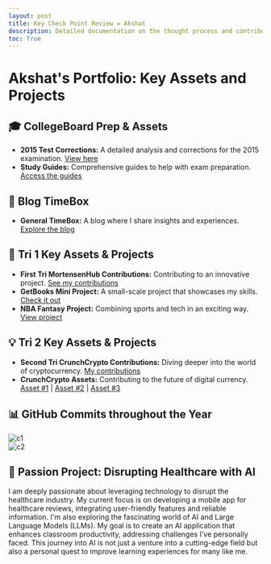 ```yaml
---
layout: post
title: Key Check Point Review = Akshat
description: Detailed documentation on the thought process and contribution of features for my groups and their project. Detailed documentation on key commits, future plans, and practice through CollegeBoard.
toc: True
---
```


# Akshat's Portfolio: Key Assets and Projects

## 🎓 CollegeBoard Prep & Assets
- **2015 Test Corrections:** A detailed analysis and corrections for the 2015 examination. [View here](https://akshat122805.github.io/akshatCSA/2024/01/09/CBquiz_IPYNB_2_.html)
- **Study Guides:** Comprehensive guides to help with exam preparation. [Access the guides](https://akshat122805.github.io/akshatCSA/2023/10/13/studyguide2.html)

## 📝 Blog TimeBox
- **General TimeBox:** A blog where I share insights and experiences. [Explore the blog](https://akshat122805.github.io/akshatCSA/)

## 🌟 Tri 1 Key Assets & Projects
- **First Tri MortensenHub Contributions:** Contributing to an innovative project. [See my contributions](https://github.com/vardaansinha/cscanvasfrontend/issues/2)
- **GetBooks Mini Project:** A small-scale project that showcases my skills. [Check it out](https://akshat122805.github.io/akshatCSA/2023/09/06/wapi-copy.html)
- **NBA Fantasy Project:** Combining sports and tech in an exciting way. [View project](https://akshat122805.github.io/akshatCSA/2023/09/06/nbatech.html)

## 💡 Tri 2 Key Assets & Projects
- **Second Tri CrunchCrypto Contributions:** Diving deeper into the world of cryptocurrency. [My contributions](https://github.com/divorced-coders/NewBooksBackend/issues/11)
- **CrunchCrypto Assets:** Contributing to the future of digital currency. [Asset #1](https://github.com/divorced-coders/NewBooksBackend/issues/8) | [Asset #2](https://github.com/divorced-coders/NewBooksBackend/issues/10) | [Asset #3](https://github.com/divorced-coders/NewBooksBackend/issues/9)

## 📊 GitHub Commits throughout the Year
<img src="{{ site.baseurl }}/images/commits1.png" alt="c1">
<br>
<img src="{{ site.baseurl }}/images/commits2.png" alt="c2">



## 💭 Passion Project: Disrupting Healthcare with AI
I am deeply passionate about leveraging technology to disrupt the healthcare industry. My current focus is on developing a mobile app for healthcare reviews, integrating user-friendly features and reliable information. I'm also exploring the fascinating world of AI and Large Language Models (LLMs). My goal is to create an AI application that enhances classroom productivity, addressing challenges I've personally faced. This journey into AI is not just a venture into a cutting-edge field but also a personal quest to improve learning experiences for many like me.
